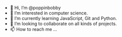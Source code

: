 - 👋 Hi, I’m @poppinbobby
- 👀 I’m interested in computer science.
- 🌱 I’m currently learning JavaScript, Git and Python.
- 💞️ I’m looking to collaborate on all kinds of projects.
- 📫 How to reach me ...

<!---
poppinbobby/poppinbobby is a ✨ special ✨ repository because its `README.md` (this file) appears on your GitHub profile.
You can click the Preview link to take a look at your changes.
--->
